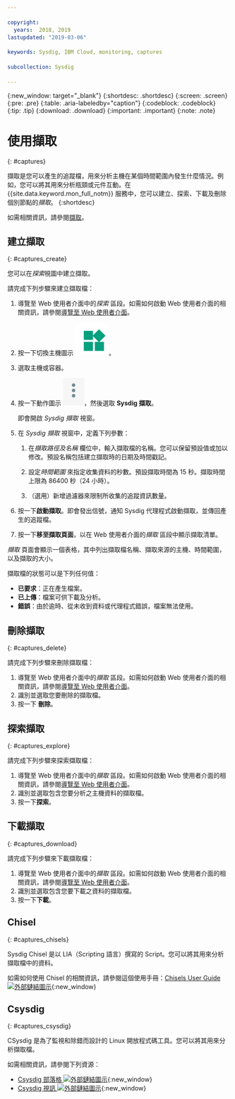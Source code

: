```yaml
---

copyright:
  years:  2018, 2019
lastupdated: "2019-03-06"

keywords: Sysdig, IBM Cloud, monitoring, captures

subcollection: Sysdig

---
```


{:new_window: target="_blank"}
{:shortdesc: .shortdesc}
{:screen: .screen}
{:pre: .pre}
{:table: .aria-labeledby="caption"}
{:codeblock: .codeblock}
{:tip: .tip}
{:download: .download}
{:important: .important}
{:note: .note}

# 使用擷取
{: #captures}

擷取是您可以產生的追蹤檔，用來分析主機在某個時間範圍內發生什麼情況。例如，您可以將其用來分析瓶頸或元件互動。在 {{site.data.keyword.mon_full_notm}} 服務中，您可以建立、探索、下載及刪除個別節點的*擷取*。
{:shortdesc}

如需相關資訊，請參閱[擷取](/docs/services/Monitoring-with-Sysdig?topic=Sysdig-captures#captures)。


## 建立擷取
{: #captures_create}

您可以在*探索*視圖中建立擷取。

請完成下列步驟來建立擷取檔：

1. 導覽至 Web 使用者介面中的*探索* 區段。如需如何啟動 Web 使用者介面的相關資訊，請參閱[導覽至 Web 使用者介面](/docs/services/Monitoring-with-Sysdig?topic=Sysdig-launch#launch)。

2. 按一下切換主機圖示 ![切換主機圖示](images/switch_hosts.png)。

3. 選取主機或容器。

4. 按一下動作圖示 ![三點圖示](images/actions.png)，然後選取 **Sysdig 擷取**。

    即會開啟 *Sysdig 擷取* 視窗。

5. 在 *Sysdig 擷取* 視窗中，定義下列參數：

    1. 在*擷取路徑及名稱* 欄位中，輸入擷取檔的名稱。您可以保留預設值或加以修改。預設名稱包括建立擷取時的日期及時間戳記。 

    2. 設定*時間範圍* 來指定收集資料的秒數。預設擷取時間為 15 秒。擷取時間上限為 86400 秒（24 小時）。 

    3. （選用）新增過濾器來限制所收集的追蹤資訊數量。 

6. 按一下**啟動擷取**。即會發出信號，通知 Sysdig 代理程式啟動擷取，並傳回產生的追蹤檔。 

7. 按一下**移至擷取頁面**，以在 Web 使用者介面的*擷取* 區段中顯示擷取清單。 

*擷取* 頁面會顯示一個表格，其中列出擷取檔名稱、擷取來源的主機、時間範圍，以及擷取的大小。 

擷取檔的狀態可以是下列任何值：
* **已要求**：正在產生檔案。
* **已上傳**：檔案可供下載及分析。
* **錯誤**：由於逾時、從未收到資料或代理程式錯誤，檔案無法使用。



## 刪除擷取
{: #captures_delete}

請完成下列步驟來刪除擷取檔：

1. 導覽至 Web 使用者介面中的*擷取* 區段。如需如何啟動 Web 使用者介面的相關資訊，請參閱[導覽至 Web 使用者介面](/docs/services/Monitoring-with-Sysdig?topic=Sysdig-launch#launch)。
2. 識別並選取您要刪除的擷取檔。
3. 按一下 **刪除**。



## 探索擷取
{: #captures_explore}

請完成下列步驟來探索擷取檔：

1. 導覽至 Web 使用者介面中的*擷取* 區段。如需如何啟動 Web 使用者介面的相關資訊，請參閱[導覽至 Web 使用者介面](/docs/services/Monitoring-with-Sysdig?topic=Sysdig-launch#launch)。
2. 識別並選取包含您要分析之主機資料的擷取檔。
3. 按一下**探索**。



## 下載擷取
{: #captures_download}

請完成下列步驟來下載擷取檔：

1. 導覽至 Web 使用者介面中的*擷取* 區段。如需如何啟動 Web 使用者介面的相關資訊，請參閱[導覽至 Web 使用者介面](/docs/services/Monitoring-with-Sysdig?topic=Sysdig-launch#launch)。
2. 識別並選取包含您要下載之資料的擷取檔。
3. 按一下**下載**。


## Chisel
{: #captures_chisels}

Sysdig Chisel 是以 LIA（Scripting 語言）撰寫的 Script。您可以將其用來分析擷取檔中的資料。 

如需如何使用 Chisel 的相關資訊，請參閱這個使用手冊：[Chisels User Guide ![外部鏈結圖示](../../icons/launch-glyph.svg "外部鏈結圖示")](https://github.com/draios/sysdig/wiki/Chisels-User-Guide){:new_window}



## Csysdig
{: #captures_csysdig}

CSysdig 是為了監視和除錯而設計的 Linux 開放程式碼工具。您可以將其用來分析擷取檔。 

如需相關資訊，請參閱下列資源：
* [Csysdig 部落格 ![外部鏈結圖示](../../icons/launch-glyph.svg "外部鏈結圖示")](https://sysdig.com/blog/csysdig-explained-visually/){:new_window}
* [Csysdig 視訊 ![外部鏈結圖示](../../icons/launch-glyph.svg "外部鏈結圖示")](https://www.youtube.com/watch?v=UJ4wVrbP-Q8){:new_window}


